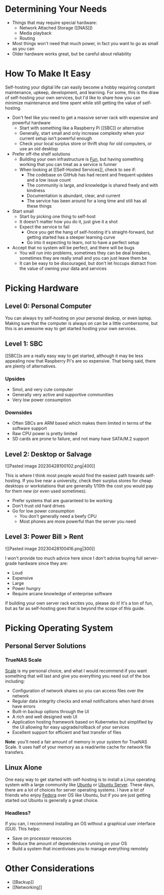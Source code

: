 # Determining Your Needs

* Things that may require special hardware:
	* Network Attached Storage ([[NAS]])
	* Media playback
	* Routing
* Most things won't need that much power, in fact you want to go as small as you can
* Older hardware works great, but be careful about reliability

# How To Make It Easy

Self-hosting your digital life can easily become a hobby requiring constant maintenance, upkeep, development, and learning. For some, this is the draw of self-hosting your own services, but I'd like to share how you can minimize maintenance and time spent while still getting the value of self-hosting.

* Don't feel like you need to get a massive server rack with expensive and powerful hardware
	* Start with something like a Raspberry Pi [[SBC]] or alternative
	* Generally, start small and only increase complexity when your current setup isn't powerful enough
	* Check your local surplus store or thrift shop for old computers, or use an old desktop
* Prefer off-the shelf solutions
	* Building your own infrastructure is [Fun](https://dwarffortresswiki.org/DF2014:Fun&redirect=no), but having something working that you can treat as a service is funner
	* When looking at [[Self-Hosted Services]], check to see if:
		* The codebase on GitHub has had recent and frequent updates and a low issue count
		* The community is large, and knowledge is shared freely and with kindness
		* Documentation is abundant, clear, and current
		* The service has been around for a long time and still has all these things
* Start small
	* Start by picking one thing to self-host
	* It doesn't matter how you do it, just give it a shot
	* Expect the service to fail
		* Once you get the hang of self-hosting it's straight-forward, but getting started has a steeper learning curve
		* Go into it expecting to learn, not to have a perfect setup
* Accept that no system will be perfect, and there will be bugs
	* You will run into problems, sometimes they can be deal breakers, sometimes they are really small and you can just leave them be
	* It can be easy to be discouraged, but don't let hiccups distract from the value of owning your data and services

# Picking Hardware

## Level 0: Personal Computer

You can always try self-hosting on your personal deskop, or even laptop. Making sure that the computer is always on can be a little cumbersome, but this is an awesome way to get started hosting your own services.

## Level 1: SBC

[[SBC]]s are a really easy way to get started, although it may be less appealing now that Raspberry Pi's are so expensive. That being said, there are plenty of alternatives.

### Upsides

* Smol, and very cute computer
* Generally very active and supportive communities
* Very low power consumption

### Downsides

* Often SBCs are ARM based which makes them limited in terms of the software support
* Raw CPU power is pretty limited
* SD cards are prone to failure, and not many have SATA/M.2 support

## Level 2: Desktop or Salvage

![[Pasted image 20230428100102.png|400]]

This is where I think most people would find the easiest path towards self-hosting. If you live near a university, check their surplus stores for cheap desktops or workstations that are generally 1/10th the cost you would pay for them new (or even used sometimes).

* Prefer systems that are guaranteed to be working
* Don't trust old hard drives
* Go for low power consumption
	* You don't generally need a beefy CPU
	* Most phones are more powerful than the server you need

## Level 3: Power Bill > Rent

![[Pasted image 20230428100416.png|300]]

I won't provide too much advice here since I don't advise buying full server-grade hardware since they are:

* Loud
* Expensive
* Large
* Power hungry
* Require arcane knowledge of enterprise software

If building your own server rack excites you, please do it! It's a ton of fun, but as far as self-hosting goes that is beyond the scope of this guide.

# Picking Operating System

## Personal Server Solutions

### TrueNAS Scale

[Scale](https://www.truenas.com/download-truenas-scale/) is my personal choice, and what I would recommend if you want something that will last and give you everything you need out of the box including:

* Configuration of network shares so you can access files over the network
* Regular data integrity checks and email notificaitons when hard drives have errors
* Built-in backup options through the UI
* A rich and well designed web UI
* Application hosting framework based on Kubernetes but simplified by the UI allowing for easy upgrade/rollback of your services
* Excellent support for efficient and fast transfer of files

**Note**: you'll need a fair amount of memory in your system for TrueNAS Scale. It uses half of your memory as a read/write cache for network file transfers.

## Linux Alone

One easy way to get started with self-hosting is to install a Linux operating system with a large community like [Ubuntu](https://ubuntu.com/) or [Ubuntu Server](https://ubuntu.com/download/server). These days, there are a lot of choices for server operating systems. I have a lot of friends who enjoy [Fedora](https://fedoraproject.org/) over OS like Ubuntu, but if you are just getting started out Ubuntu is generally a great choice.

### Headless?

If you can, I recommend installing an OS without a graphical user interface (GUI). This helps:

* Save on processor resources
* Reduce the amount of dependencies running on your OS
* Build a system that incentivises you to manage everything remotely

# Other Considerations

* [[Backup]]
* [[Networking]]